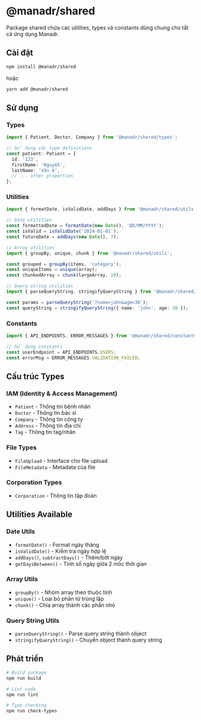 # @manadr/shared

Package shared chứa các utilities, types và constants dùng chung cho tất cả ứng dụng Manadr.

## Cài đặt

```bash
npm install @manadr/shared
```

hoặc

```bash
yarn add @manadr/shared
```

## Sử dụng

### Types

```typescript
import { Patient, Doctor, Company } from '@manadr/shared/types';

// Sử dụng các type definitions
const patient: Patient = {
  id: '123',
  firstName: 'Nguyễn',
  lastName: 'Văn A',
  // ... other properties
};
```

### Utilities

```typescript
import { formatDate, isValidDate, addDays } from '@manadr/shared/utils';

// Date utilities
const formattedDate = formatDate(new Date(), 'DD/MM/YYYY');
const isValid = isValidDate('2024-01-01');
const futureDate = addDays(new Date(), 7);

// Array utilities
import { groupBy, unique, chunk } from '@manadr/shared/utils';

const grouped = groupBy(items, 'category');
const uniqueItems = unique(array);
const chunkedArray = chunk(largeArray, 10);

// Query string utilities
import { parseQueryString, stringifyQueryString } from '@manadr/shared/utils';

const params = parseQueryString('?name=john&age=30');
const queryString = stringifyQueryString({ name: 'john', age: 30 });
```

### Constants

```typescript
import { API_ENDPOINTS, ERROR_MESSAGES } from '@manadr/shared/constants';

// Sử dụng constants
const userEndpoint = API_ENDPOINTS.USERS;
const errorMsg = ERROR_MESSAGES.VALIDATION_FAILED;
```

## Cấu trúc Types

### IAM (Identity & Access Management)

- `Patient` - Thông tin bệnh nhân
- `Doctor` - Thông tin bác sĩ  
- `Company` - Thông tin công ty
- `Address` - Thông tin địa chỉ
- `Tag` - Thông tin tag/nhãn

### File Types

- `FileUpload` - Interface cho file upload
- `FileMetadata` - Metadata của file

### Corporation Types

- `Corporation` - Thông tin tập đoàn

## Utilities Available

### Date Utils
- `formatDate()` - Format ngày tháng
- `isValidDate()` - Kiểm tra ngày hợp lệ
- `addDays()`, `subtractDays()` - Thêm/bớt ngày
- `getDaysBetween()` - Tính số ngày giữa 2 mốc thời gian

### Array Utils
- `groupBy()` - Nhóm array theo thuộc tính
- `unique()` - Loại bỏ phần tử trùng lặp
- `chunk()` - Chia array thành các phần nhỏ

### Query String Utils
- `parseQueryString()` - Parse query string thành object
- `stringifyQueryString()` - Chuyển object thành query string

## Phát triển

```bash
# Build package
npm run build

# Lint code
npm run lint

# Type checking
npm run check-types
```